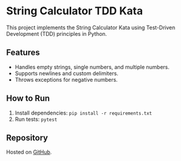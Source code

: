# String Calculator TDD Kata

This project implements the String Calculator Kata using Test-Driven Development (TDD) principles in Python.

## Features
- Handles empty strings, single numbers, and multiple numbers.
- Supports newlines and custom delimiters.
- Throws exceptions for negative numbers.

## How to Run
1. Install dependencies: `pip install -r requirements.txt`
2. Run tests: `pytest`

## Repository
Hosted on [GitHub](<repository_url>).
